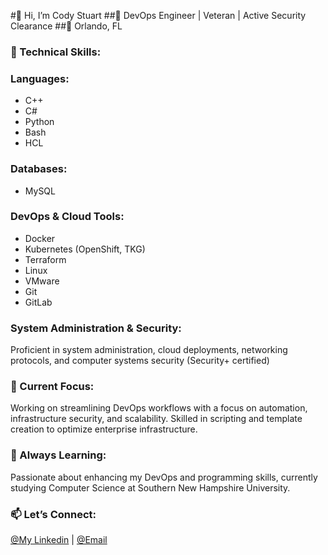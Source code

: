 #👋 Hi, I’m Cody Stuart
##💼 DevOps Engineer | Veteran | Active Security Clearance
##📍 Orlando, FL

### 🔧 Technical Skills:

### Languages: 
- C++
- C#
- Python
- Bash
- HCL

### Databases: 
- MySQL

### DevOps & Cloud Tools:
- Docker
- Kubernetes (OpenShift, TKG)
- Terraform
- Linux
- VMware
- Git
- GitLab

### System Administration & Security: 
Proficient in system administration, cloud deployments, networking protocols, and computer systems security (Security+ certified)

### 🚀 Current Focus: 
Working on streamlining DevOps workflows with a focus on automation, infrastructure security, and scalability. Skilled in scripting and template creation to optimize enterprise infrastructure.

### 🌱 Always Learning:
Passionate about enhancing my DevOps and programming skills, currently studying Computer Science at Southern New Hampshire University.

### 📫 Let’s Connect:
[@My Linkedin](https://www.linkedin.com/in/cody-stuart/) | [@Email](codystuart1996@gmail.com)
